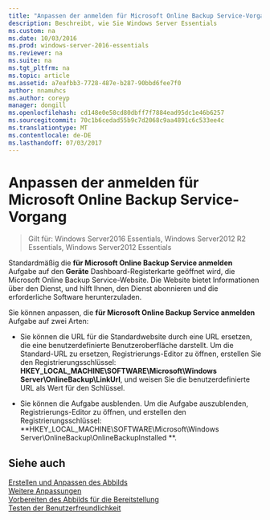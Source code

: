 ```yaml
---
title: "Anpassen der anmelden für Microsoft Online Backup Service-Vorgang"
description: Beschreibt, wie Sie Windows Server Essentials
ms.custom: na
ms.date: 10/03/2016
ms.prod: windows-server-2016-essentials
ms.reviewer: na
ms.suite: na
ms.tgt_pltfrm: na
ms.topic: article
ms.assetid: a7eafbb3-7728-487e-b287-90bbd6fee7f0
author: nnamuhcs
ms.author: coreyp
manager: dongill
ms.openlocfilehash: cd148e0e58cd80dbff7f7884ead95dc1e46b6257
ms.sourcegitcommit: 70c1b6cedad55b9c7d2068c9aa4891c6c533ee4c
ms.translationtype: MT
ms.contentlocale: de-DE
ms.lasthandoff: 07/03/2017
---
```

# <a name="customize-sign-up-for-microsoft-online-backup-service-task"></a>Anpassen der anmelden für Microsoft Online Backup Service-Vorgang

>Gilt für: Windows Server2016 Essentials, Windows Server2012 R2 Essentials, Windows Server2012 Essentials

Standardmäßig die **für Microsoft Online Backup Service anmelden** Aufgabe auf den **Geräte** Dashboard-Registerkarte geöffnet wird, die Microsoft Online Backup Service-Website. Die Website bietet Informationen über den Dienst, und hilft Ihnen, den Dienst abonnieren und die erforderliche Software herunterzuladen.  
  
 Sie können anpassen, die **für Microsoft Online Backup Service anmelden** Aufgabe auf zwei Arten:  
  
-   Sie können die URL für die Standardwebsite durch eine URL ersetzen, die eine benutzerdefinierte Benutzeroberfläche darstellt. Um die Standard-URL zu ersetzen, Registrierungs-Editor zu öffnen, erstellen Sie den Registrierungsschlüssel: **HKEY_LOCAL_MACHINE\SOFTWARE\Microsoft\Windows Server\OnlineBackup\LinkUrl**, und weisen Sie die benutzerdefinierte URL als Wert für den Schlüssel.  
  
-   Sie können die Aufgabe ausblenden. Um die Aufgabe auszublenden, Registrierungs-Editor zu öffnen, und erstellen den Registrierungsschlüssel: **HKEY_LOCAL_MACHINE\SOFTWARE\Microsoft\Windows Server\OnlineBackup\OnlineBackupInstalled **.  
  
## <a name="see-also"></a>Siehe auch  
 [Erstellen und Anpassen des Abbilds](Creating-and-Customizing-the-Image.md)   
 [Weitere Anpassungen](Additional-Customizations.md)   
 [Vorbereiten des Abbilds für die Bereitstellung](Preparing-the-Image-for-Deployment.md)   
 [Testen der Benutzerfreundlichkeit](Testing-the-Customer-Experience.md)